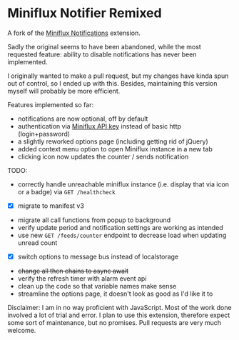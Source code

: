 # Miniflux Notifier Remixed

A fork of the [Miniflux Notifications](https://github.com/skorotkiewicz/miniflux-chrome-notifier) extension.

Sadly the original seems to have been abandoned, while the most requested
feature: ability to disable notifications has never been implemented.

I originally wanted to make a pull request, but my changes have kinda spun out
of control, so I ended up with this. Besides, maintaining this version myself
will probably be more efficient.

Features implemented so far:
* notifications are now optional, off by default
* authentication via [Miniflux API key](https://miniflux.app/docs/api.html#authentication) instead of basic http (login+password)
* a slightly reworked options page (including getting rid of jQuery)
* added context menu option to open Miniflux instance in a new tab
* clicking icon now updates the counter / sends notification

TODO:
* correctly handle unreachable miniflux instance (i.e. display that via icon or a badge) via `GET /healthcheck`
* [x] migrate to manifest v3
* migrate all call functions from popup to background
* verify update period and notification settings are working as intended
* use new `GET /feeds/counter` endpoint to decrease load when updating unread count
* [x] switch options to message bus instead of localstorage
* ~~change all then chains to async await~~
* verify the refresh timer with alarm event api
* clean up the code so that variable names make sense
* streamline the options page, it doesn't look as good as I'd like it to

Disclaimer:
I am in no way proficient with JavaScript. Most of the work done involved a lot
of trial and error. I plan to use this extension, therefore expect some sort of
maintenance, but no promises. Pull requests are very much welcome.
